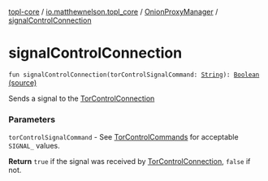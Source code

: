 [topl-core](../../index.md) / [io.matthewnelson.topl_core](../index.md) / [OnionProxyManager](index.md) / [signalControlConnection](./signal-control-connection.md)

# signalControlConnection

`fun signalControlConnection(torControlSignalCommand: `[`String`](https://kotlinlang.org/api/latest/jvm/stdlib/kotlin/-string/index.html)`): `[`Boolean`](https://kotlinlang.org/api/latest/jvm/stdlib/kotlin/-boolean/index.html) [(source)](https://github.com/05nelsonm/TorOnionProxyLibrary-Android/blob/master/topl-core/src/main/java/io/matthewnelson/topl_core/OnionProxyManager.kt#L955)

Sends a signal to the  [TorControlConnection](#)

### Parameters

`torControlSignalCommand` - See [TorControlCommands](#) for acceptable `SIGNAL_` values.

**Return**
`true` if the signal was received by [TorControlConnection](#), `false` if not.

